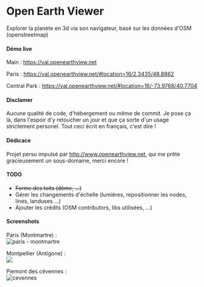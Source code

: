 # Open Earth Viewer
Explorer la planète en 3d via son navigateur, basé sur les données d'OSM (openstreetmap)

#### Démo live
Main : https://val.openearthview.net

Paris : https://val.openearthview.net/#location=16/2.3435/48.8862

Central Park : https://val.openearthview.net/#location=16/-73.9768/40.7704

#### Disclamer
Aucune qualité de code, d'hébergement ou même de commit.
Je pose ça là, dans l'espoir d'y retoucher un jour et que ça sorte d'un usage strictement personel.
Tout ceci écrit en français, c'est dire !

#### Dédicace
Projet perso impulsé par http://www.openearthview.net, qui me prête gracieusement un sous-domaine, merci encore !

#### TODO

- ~~Forme des toits (dôme, ...)~~
- Gérer les changements d'échelle (lumières, repositionner les nodes, lines, landuses ...)
- Ajouter les crédits (OSM contributors, libs utilisées, ...)

#### Screenshots

Paris (Montmartre) :  
![paris - montmartre](https://framapic.org/GNd0N4TozpGn/uYpFSkKVRkiP.PNG)

Montpellier (Antigone) :  
![](https://framapic.org/vSn99gy3vTRy/fK8jxk7aDqDC.PNG)

Piemont des cévennes :  
![cevennes](https://framapic.org/9YCEEf2TbWRb/rzxwxewR1mJs)
